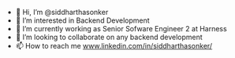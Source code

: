 - 👋 Hi, I’m @siddharthasonker
- 👀 I’m interested in Backend Development
- 🌱 I’m currently working as Senior Sofware Engineer 2 at Harness 
- 💞️ I’m looking to collaborate on any backend development
- 📫 How to reach me www.linkedin.com/in/siddharthasonker/

<!---
siddharthasonker/siddharthasonker is a ✨ special ✨ repository because its `README.md` (this file) appears on your GitHub profile.
You can click the Preview link to take a look at your changes.
--->
